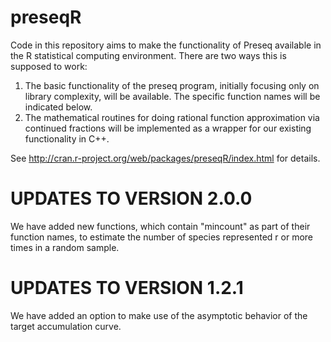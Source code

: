 preseqR
=======

Code in this repository aims to make the functionality of Preseq available
in the R statistical computing environment. There are two ways this is
supposed to work:

  1.  The basic functionality of the preseq program, initially focusing only
      on library complexity, will be available. The specific function names
      will be indicated below.
  2.  The mathematical routines for doing rational function approximation via
      continued fractions will be implemented as a wrapper for our existing
      functionality in C++.

See <http://cran.r-project.org/web/packages/preseqR/index.html> for details.


UPDATES TO VERSION 2.0.0
========================================================================
We have added new functions, which contain "mincount" as part of their function names,
to estimate the number of species represented r or more times in a random sample.


UPDATES TO VERSION 1.2.1
========================================================================
We have added an option to make use of the asymptotic behavior of the target
accumulation curve.
